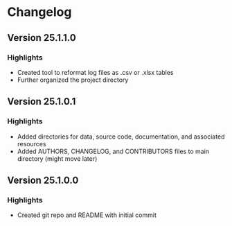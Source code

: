 # Changelog

## Version 25.1.1.0
### Highlights
 - Created tool to reformat log files as .csv or .xlsx tables
 - Further organized the project directory

## Version 25.1.0.1
### Highlights
 - Added directories for data, source code, documentation, and associated resources
 - Added AUTHORS, CHANGELOG, and CONTRIBUTORS files to main directory (might move later)

## Version 25.1.0.0 
### Highlights
 - Created git repo and README with initial commit